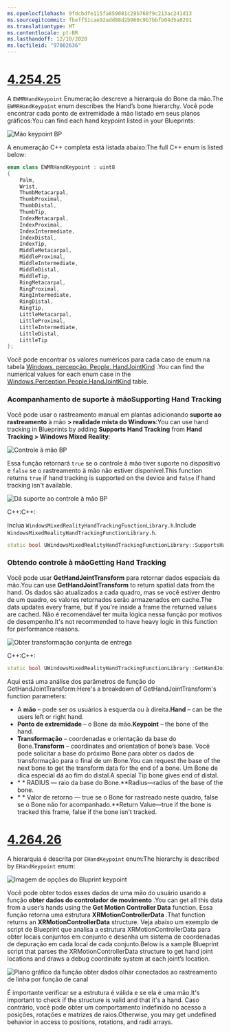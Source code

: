```yaml
---
ms.openlocfilehash: 9fdcbdfe115fa859081c28b768f9c213ac241d13
ms.sourcegitcommit: fbeff51cae92add88d2b960c9b7bbfb04d5a0291
ms.translationtype: MT
ms.contentlocale: pt-BR
ms.lasthandoff: 12/10/2020
ms.locfileid: "97002636"
---
```

# <a name="425"></a>[<span data-ttu-id="0828a-101">4.25</span><span class="sxs-lookup"><span data-stu-id="0828a-101">4.25</span></span>](#tab/425)

<span data-ttu-id="0828a-102">A `EWMRHandKeypoint` Enumeração descreve a hierarquia do Bone da mão.</span><span class="sxs-lookup"><span data-stu-id="0828a-102">The `EWMRHandKeypoint` enum describes the Hand’s bone hierarchy.</span></span> <span data-ttu-id="0828a-103">Você pode encontrar cada ponto de extremidade à mão listado em seus planos gráficos:</span><span class="sxs-lookup"><span data-stu-id="0828a-103">You can find each hand keypoint listed in your Blueprints:</span></span>

![Mão keypoint BP](../images/hand-keypoint-bp.png)

<span data-ttu-id="0828a-105">A enumeração C++ completa está listada abaixo:</span><span class="sxs-lookup"><span data-stu-id="0828a-105">The full C++ enum is listed below:</span></span>
```cpp
enum class EWMRHandKeypoint : uint8
{
    Palm,
    Wrist,
    ThumbMetacarpal,
    ThumbProximal,
    ThumbDistal,
    ThumbTip,
    IndexMetacarpal,
    IndexProximal,
    IndexIntermediate,
    IndexDistal,
    IndexTip,
    MiddleMetacarpal,
    MiddleProximal,
    MiddleIntermediate,
    MiddleDistal,
    MiddleTip,
    RingMetacarpal,
    RingProximal,
    RingIntermediate,
    RingDistal,
    RingTip,
    LittleMetacarpal,
    LittleProximal,
    LittleIntermediate,
    LittleDistal,
    LittleTip
};
```

<span data-ttu-id="0828a-106">Você pode encontrar os valores numéricos para cada caso de enum na tabela [Windows. percepção. People. HandJointKind](https://docs.microsoft.com/uwp/api/windows.perception.people.handjointkind) .</span><span class="sxs-lookup"><span data-stu-id="0828a-106">You can find the numerical values for each enum case in the [Windows.Perception.People.HandJointKind](https://docs.microsoft.com/uwp/api/windows.perception.people.handjointkind) table.</span></span>

### <a name="supporting-hand-tracking"></a><span data-ttu-id="0828a-107">Acompanhamento de suporte à mão</span><span class="sxs-lookup"><span data-stu-id="0828a-107">Supporting Hand Tracking</span></span>

<span data-ttu-id="0828a-108">Você pode usar o rastreamento manual em plantas adicionando **suporte ao rastreamento** à mão **> realidade mista do Windows**:</span><span class="sxs-lookup"><span data-stu-id="0828a-108">You can use hand tracking in Blueprints by adding **Supports Hand Tracking** from **Hand Tracking > Windows Mixed Reality**:</span></span>

![Controle à mão BP](../images/unreal/hand-tracking-bp.png)

<span data-ttu-id="0828a-110">Essa função retornará `true` se o controle à mão tiver suporte no dispositivo e `false` se o rastreamento à mão não estiver disponível.</span><span class="sxs-lookup"><span data-stu-id="0828a-110">This function returns `true` if hand tracking is supported on the device and `false` if hand tracking isn't available.</span></span>

![Dá suporte ao controle à mão BP](../images/unreal/supports-hand-tracking-bp.png)

<span data-ttu-id="0828a-112">C++:</span><span class="sxs-lookup"><span data-stu-id="0828a-112">C++:</span></span>

<span data-ttu-id="0828a-113">Inclua `WindowsMixedRealityHandTrackingFunctionLibrary.h`.</span><span class="sxs-lookup"><span data-stu-id="0828a-113">Include `WindowsMixedRealityHandTrackingFunctionLibrary.h`.</span></span>

```cpp
static bool UWindowsMixedRealityHandTrackingFunctionLibrary::SupportsHandTracking()
```

### <a name="getting-hand-tracking"></a><span data-ttu-id="0828a-114">Obtendo controle à mão</span><span class="sxs-lookup"><span data-stu-id="0828a-114">Getting Hand Tracking</span></span>

<span data-ttu-id="0828a-115">Você pode usar **GetHandJointTransform** para retornar dados espaciais da mão.</span><span class="sxs-lookup"><span data-stu-id="0828a-115">You can use **GetHandJointTransform** to return spatial data from the hand.</span></span> <span data-ttu-id="0828a-116">Os dados são atualizados a cada quadro, mas se você estiver dentro de um quadro, os valores retornados serão armazenados em cache.</span><span class="sxs-lookup"><span data-stu-id="0828a-116">The data updates every frame, but if you're inside a frame the returned values are cached.</span></span> <span data-ttu-id="0828a-117">Não é recomendável ter muita lógica nessa função por motivos de desempenho.</span><span class="sxs-lookup"><span data-stu-id="0828a-117">It's not recommended to have heavy logic in this function for performance reasons.</span></span>

![Obter transformação conjunta de entrega](../images/unreal/get-hand-joint-transform.png)

<span data-ttu-id="0828a-119">C++:</span><span class="sxs-lookup"><span data-stu-id="0828a-119">C++:</span></span>
```cpp
static bool UWindowsMixedRealityHandTrackingFunctionLibrary::GetHandJointTransform(EControllerHand Hand, EWMRHandKeypoint Keypoint, FTransform& OutTransform, float& OutRadius)
```

<span data-ttu-id="0828a-120">Aqui está uma análise dos parâmetros de função do GetHandJointTransform:</span><span class="sxs-lookup"><span data-stu-id="0828a-120">Here's a breakdown of GetHandJointTransform's function parameters:</span></span>

* <span data-ttu-id="0828a-121">A **mão** – pode ser os usuários à esquerda ou à direita.</span><span class="sxs-lookup"><span data-stu-id="0828a-121">**Hand** – can be the users left or right hand.</span></span>
* <span data-ttu-id="0828a-122">**Ponto de extremidade** – o Bone da mão.</span><span class="sxs-lookup"><span data-stu-id="0828a-122">**Keypoint** – the bone of the hand.</span></span>
* <span data-ttu-id="0828a-123">**Transformação** – coordenadas e orientação da base do Bone.</span><span class="sxs-lookup"><span data-stu-id="0828a-123">**Transform** – coordinates and orientation of bone’s base.</span></span> <span data-ttu-id="0828a-124">Você pode solicitar a base do próximo Bone para obter os dados de transformação para o final de um Bone.</span><span class="sxs-lookup"><span data-stu-id="0828a-124">You can request the base of the next bone to get the transform data for the end of a bone.</span></span> <span data-ttu-id="0828a-125">Um Bone de dica especial dá ao fim do distal.</span><span class="sxs-lookup"><span data-stu-id="0828a-125">A special Tip bone gives end of distal.</span></span>
* <span data-ttu-id="0828a-126">\* \* RADIUS — raio da base do Bone.</span><span class="sxs-lookup"><span data-stu-id="0828a-126">\*\*Radius—radius of the base of the bone.</span></span>
* <span data-ttu-id="0828a-127">\* \* Valor de retorno — true se o Bone for rastreado neste quadro, false se o Bone não for acompanhado.</span><span class="sxs-lookup"><span data-stu-id="0828a-127">\*\*Return Value—true if the bone is tracked this frame, false if the bone isn't tracked.</span></span>


# <a name="426"></a>[<span data-ttu-id="0828a-128">4.26</span><span class="sxs-lookup"><span data-stu-id="0828a-128">4.26</span></span>](#tab/426)

<span data-ttu-id="0828a-129">A hierarquia é descrita por `EHandKeypoint` enum:</span><span class="sxs-lookup"><span data-stu-id="0828a-129">The hierarchy is described by `EHandKeypoint` enum:</span></span>

![Imagem de opções do Bluprint keypoint](../images/hand-keypoint-bp.png)

<span data-ttu-id="0828a-131">Você pode obter todos esses dados de uma mão do usuário usando a função **obter dados do controlador de movimento** .</span><span class="sxs-lookup"><span data-stu-id="0828a-131">You can get all this data from a user’s hands using the **Get Motion Controller Data** function.</span></span> <span data-ttu-id="0828a-132">Essa função retorna uma estrutura **XRMotionControllerData** .</span><span class="sxs-lookup"><span data-stu-id="0828a-132">That function returns an **XRMotionControllerData** structure.</span></span> <span data-ttu-id="0828a-133">Veja abaixo um exemplo de script de Blueprint que analisa a estrutura XRMotionControllerData para obter locais conjuntos em conjunto e desenha um sistema de coordenadas de depuração em cada local de cada conjunto.</span><span class="sxs-lookup"><span data-stu-id="0828a-133">Below is a sample Blueprint script that parses the XRMotionControllerData structure to get hand joint locations and draws a debug coordinate system at each joint’s location.</span></span>

![Plano gráfico da função obter dados olhar conectados ao rastreamento de linha por função de canal](../images/unreal-hand-tracking-img-03.png)

<span data-ttu-id="0828a-135">É importante verificar se a estrutura é válida e se ela é uma mão.</span><span class="sxs-lookup"><span data-stu-id="0828a-135">It's important to check if the structure is valid and that it's a hand.</span></span> <span data-ttu-id="0828a-136">Caso contrário, você pode obter um comportamento indefinido no acesso a posições, rotações e matrizes de raios.</span><span class="sxs-lookup"><span data-stu-id="0828a-136">Otherwise, you may get undefined behavior in access to positions, rotations, and radii arrays.</span></span>
